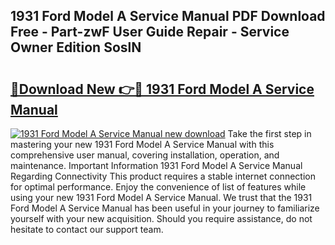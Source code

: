 ## 1931 Ford Model A Service Manual PDF Download Free - Part-zwF User Guide Repair - Service Owner Edition SoslN

# <h2><a href="http://bc52522.oget.top/?id=1931+Ford+Model+A+Service+Manual">🔗Download New 👉🔴 1931 Ford Model A Service Manual</a></h2>

[![1931 Ford Model A Service Manual new download](https://i.imgur.com/5g1atiW.png)](http://bc52522.oget.top/?id=1931+Ford+Model+A+Service+Manual)
Take the first step in mastering your new 1931 Ford Model A Service Manual with this comprehensive user manual, covering installation, operation, and maintenance. Important Information 1931 Ford Model A Service Manual Regarding Connectivity This product requires a stable internet connection for optimal performance. Enjoy the convenience of list of features while using your new 1931 Ford Model A Service Manual. We trust that the 1931 Ford Model A Service Manual has been useful in your journey to familiarize yourself with your new acquisition. Should you require assistance, do not hesitate to contact our support team.
